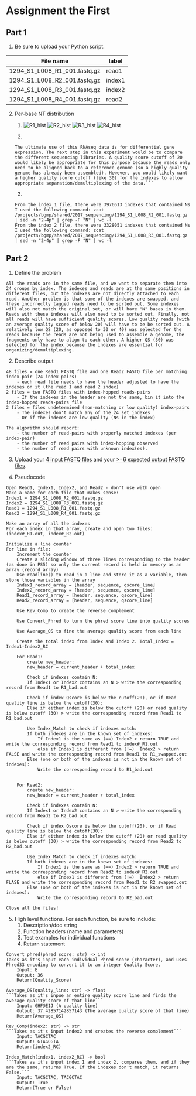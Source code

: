 # Assignment the First

## Part 1
1. Be sure to upload your Python script.

| File name | label |
|---|---|
| 1294_S1_L008_R1_001.fastq.gz | read1 |
| 1294_S1_L008_R2_001.fastq.gz | index1 |
| 1294_S1_L008_R3_001.fastq.gz | index2 |
| 1294_S1_L008_R4_001.fastq.gz | read2 |

2. Per-base NT distribution
    1. ![R1_hist](//projects/bgmp/nkearns/bioinformatics/Bi622/Demultiplex/Demultiplex/Assignment-the-first/R1_hist.png)
    ![R2_hist](//projects/bgmp/nkearns/bioinformatics/Bi622/Demultiplex/Demultiplex/Assignment-the-first/R2_hist.png)
    ![R3_hist](//projects/bgmp/nkearns/bioinformatics/Bi622/Demultiplex/Demultiplex/Assignment-the-first/R1_hist.png)
    ![R4_hist](//projects/bgmp/nkearns/bioinformatics/Bi622/Demultiplex/Demultiplex/Assignment-the-first/R1_hist.png)
    
    2. 
    ```
    The ultimate use of this RNAseq data is for differential gene expression. The next step in this experiment would be to compare the different sequencing libraries. A quality score cutoff of 20 would likely be appropriate for this purpose because the reads only need to be aligned back to a reference genome (so a highly quality genome has already been assembled). However, you would likely want a higher quality score cutoff (like 30) for the indexes to allow appropriate separation/demultiplexing of the data.```
    ```
    3. 
    ```
    From the index 1 file, there were 3976613 indexes that contained Ns
    I used the following command: zcat /projects/bgmp/shared/2017_sequencing/1294_S1_L008_R2_001.fastq.gz | sed -n "2~4p" | grep -F "N" | wc -l
    From the index 2 file, there were 3328051 indexes that contained Ns
    I used the following command: zcat /projects/bgmp/shared/2017_sequencing/1294_S1_L008_R3_001.fastq.gz | sed -n "2~4p" | grep -F "N" | wc -l
    ```
    
## Part 2
1. Define the problem
```
All the reads are in the same file, and we want to separate them into 24 groups by index. The indexes and reads are at the same positions in different files, but the indexes are not directly attached to each read. Another problem is that some of the indexes are swapped, and these incorrectly tagged reads need to be sorted out. Some indexes will also not match the original set, or will have "N" bases in them. Reads with these indexes will also need to be sorted out. Finally, not all reads will have sufficient quality scores. Low quality reads (with an average quality score of below 20) will have to be be sorted out. A relatively low QS (20, as opposed to 30 or 40) was selected for the reads because the reads are not being used to assemble a genome, the fragments only have to align to each other. A higher QS (30) was selected for the index because the indexes are essential for organizing/demultiplexing.
```


2. Describe output
```
48 files = one Read1 FASTQ file and one Read2 FASTQ file per matching index-pair (24 index pairs)
    - each read file needs to have the header adjusted to have the indexes on it (the read 1 and read 2 index)
2 files = two FASTQ files with index-hopped reads-pairs
    - If the indexes in the header are not the same, bin it into the index-hopped reads-pairs file
2 files = files undetermined (non-matching or low quality) index-pairs
    - The indexes don't match any of the 24 set indexes
    - Or if the indexes are low-quality (Ns in the index)
    
The algorithm should report:
    - the number of read-pairs with properly matched indexes (per index-pair) 
    - the number of read pairs with index-hopping observed 
    - the number of read pairs with unknown index(es). 
 ```

3. Upload your [4 input FASTQ files](../TEST-input_FASTQ) and your [>=6 expected output FASTQ files](../TEST-output_FASTQ).

      
4. Pseudocode
```
Open Read1, Index1, Index2, and Read2 - don't use with open
Make a name for each file that makes sense:
Index1 = 1294_S1_L008_R2_001.fastq.gz
Index2 = 1294_S1_L008_R3_001.fastq.gz 
Read1 = 1294_S1_L008_R1_001.fastq.gz
Read2 = 1294_S1_L008_R4_001.fastq.gz

Make an array of all the indexes
For each index in that array, create and open two files: (index#_R1.out, index#_R2.out)

Initialize a line counter
For line in file:
    Increment the counter
    Create a sliding window of three lines corresponding to the header (as done in PS5) so only the current record is held in memory as an array (record_array)
    Use readline() to read in a line and store it as a variable, then store those variables in the array
    Index1_record_array = [header, sequence, qscore_line]
    Index2_record_array = [header, sequence, qscore_line]
    Read1_record_array = [header, sequence, qscore_line]
    Read2_record_array = [header, sequence, qscore_line]

    Use Rev_Comp to create the reverse complement

    Use Convert_Phred to turn the phred score line into quality scores

    Use Average_QS to fine the average quality score from each line

    Create the total index from Index and Index 2. Total_Index = Index1-Index2_RC

    For Read1: 
        create new_header:
        new_header = current_header + total_index 

        Check if indexes contain N:
        If Index1 or Index2 contains an N > write the corresponding record from Read1 to R1_bad.out

        Check if index Qscore is below the cutoff(20), or if Read quality line is below the cutoff(30):
        Else if either index is below the cutoff (20) or read quality is below cutoff (30) > write the corresponding record from Read1 to R1_bad.out

        Use Index_Match to check if indexes match:
        If both indexes are in the known set of indexes: 
            If Index1 is the same as (==) Index2 > return TRUE and write the corresponding record from Read1 to index#_R1.out
            else if Index1 is different from (!=)  Index2 > return FALSE and write the corresponding record from Read1 to R1_swapped.out
        Else (one or both of the indexes is not in the known set of indexes):
            Write the corresponding record to R1_bad.out


    For Read2:
        create new_header:
        new_header = current_header + total_index 

        Check if indexes contain N:
        If Index1 or Index2 contains an N > write the corresponding record from Read2 to R2_bad.out

        Check if index Qscore is below the cutoff(20), or if Read quality line is below the cutoff(30):
        Else if either index is below the cutoff (20) or read quality is below cutoff (30) > write the corresponding record from Read2 to R2_bad.out

        Use Index_Match to check if indexes match:
        If both indexes are in the known set of indexes: 
            If Index1 is the same as (==) Index2 > return TRUE and write the corresponding record from Read2 to index#_R2.out
            else if Index1 is different from (!=)  Index2 > return FLASE and write the corresponding record from Read1 to R2_swapped.out
        Else (one or both of the indexes is not in the known set of indexes):
            Write the corresponding record to R2_bad.out

Close all the files!
```
5. High level functions. For each function, be sure to include:
    1. Description/doc string
    2. Function headers (name and parameters)
    3. Test examples for individual functions
    4. Return statement
```
Convert_phred(phred_score: str) -> int
Takes as it's input each individual Phred score (character), and uses Phred33 encoding to convert it to an integer Quality Score.
    Input: E
    Output: 36
    Return(Quality_Score)
```    
```
Average_QS(quality_line: str) -> float
```Takes as it's inpue an entire quality score line and finds the average quality score of that line```
    Input: GHF@EIJ (A quality line)
    Output: 37.42857142857143 (The average quality score of that line)
    Return(Average_QS)
```
```
Rev_Comp(index2: str) -> str
```Takes as it's input index2 and creates the reverse complement```
    Input: TACGCTAC
    Output: GTAGCGTA
    Return(index2_RC)
```
```
Index_Match(index1, index2_RC) -> bool
```Takes as it's input index 1 and index 2, compares them, and if they are the same, returns True. If the indexes don't match, it returns False.```
    Input: TACGCTAC, TACGCTAC
    Output: True
    Return(True or False)
```
